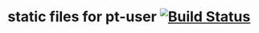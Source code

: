 # static files for pt-user  [![Build Status](https://travis-ci.org/szmolin/pt_user_static.svg)](https://travis-ci.org/szmolin/pt_user_static)
